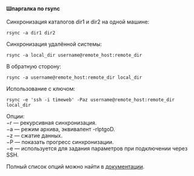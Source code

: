 #### Шпаргалка по rsync

Синхронизация каталогов dir1 и dir2 на одной машине:

```shell
rsync -a dir1 dir2
```

Синхронизация удалённой системы:

```shell
rsync -a local_dir username@remote_host:remote_dir
``` 

В обратную сторону:

```shell
rsync -a username@remote_host:remote_dir local_dir
```

Использование с ключом:

```shell
rsync -e 'ssh -i timeweb' -Paz username@remote_host:remote_dir local_dir
```

Опции:<br>
−r — рекурсивная синхронизация.<br>
−a — режим архива, эквивалент -rlptgoD.<br>
−z — сжатие данных.<br>
−P — показать прогресс синхронизации.<br>
−e — используется для задания параметров при подключении через SSH.

Полный список опций можно найти в [документации](https://linux.die.net/man/1/rsync).